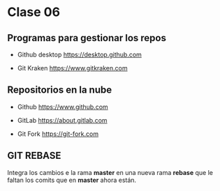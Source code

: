 # Clase 06


## Programas para gestionar los repos 

* Github desktop
    https://desktop.github.com

* Git Kraken
    https://www.gitkraken.com

## Repositorios en la nube

* Github
     https://www.github.com
* GitLab
    https://about.gitlab.com

* Git Fork
    https://git-fork.com

    
## GIT REBASE

Integra los cambios e la rama **master** en una nueva rama **rebase** que le faltan los comits que en **master** ahora están.

 